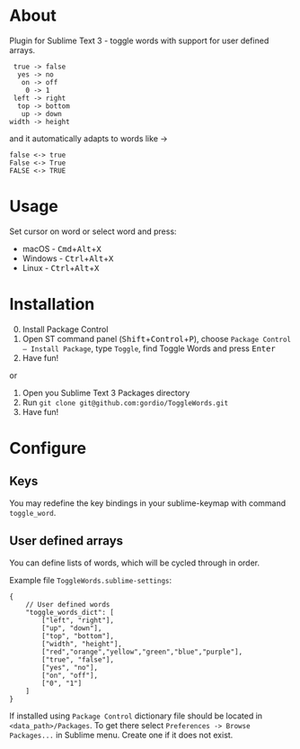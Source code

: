 # About

Plugin for Sublime Text 3 - toggle words with support for user defined arrays.

```
 true -> false
  yes -> no
   on -> off
    0 -> 1
 left -> right
  top -> bottom
   up -> down
width -> height
```

and it automatically adapts to words like ->

```
false <-> true
False <-> True
FALSE <-> TRUE
```

# Usage

Set cursor on word or select word and press:

* macOS - <kbd>Cmd</kbd>+<kbd>Alt</kbd>+<kbd>X</kbd>
* Windows - <kbd>Ctrl</kbd>+<kbd>Alt</kbd>+<kbd>X</kbd>
* Linux - <kbd>Ctrl</kbd>+<kbd>Alt</kbd>+<kbd>X</kbd>


# Installation

0. Install Package Control
1. Open ST command panel (<kbd>Shift</kbd>+<kbd>Control</kbd>+<kbd>P</kbd>), choose `Package Control — Install Package`, type `Toggle`, find Toggle Words and press <kbd>Enter</kbd>
2. Have fun!

or

1. Open you Sublime Text 3 Packages directory
2. Run `git clone git@github.com:gordio/ToggleWords.git`
3. Have fun!


# Configure

## Keys

You may redefine the key bindings in your sublime-keymap with command `toggle_word`.


## User defined arrays

You can define lists of words, which will be cycled through in order.

Example file `ToggleWords.sublime-settings`:

```
{
    // User defined words
    "toggle_words_dict": [
        ["left", "right"],
        ["up", "down"],
        ["top", "bottom"],
        ["width", "height"],
        ["red","orange","yellow","green","blue","purple"],
        ["true", "false"],
        ["yes", "no"],
        ["on", "off"],
        ["0", "1"]
    ]
}
```

If installed using `Package Control` dictionary file should be located in `<data_path>/Packages`. To get there select `Preferences -> Browse Packages...` in Sublime menu. Create one if it does not exist.
